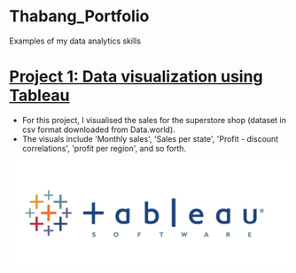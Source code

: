 # Thabang_Portfolio
Examples of my data analytics skills


# [Project 1: Data visualization using Tableau](https://public.tableau.com/app/profile/thabang.somo/viz/SalesanalysisdescriptiveforSuperstore/Dashboard1)
- For this project, I visualised the sales for the superstore shop (dataset in csv format downloaded from Data.world).
- The visuals include 'Monthly sales', 'Sales per state', 'Profit - discount correlations', 'profit per region', and so forth.

![](https://github.com/TRSomo/Thabang_Portfolio/blob/main/images/tableau-logo-tableau-software.jpg)
